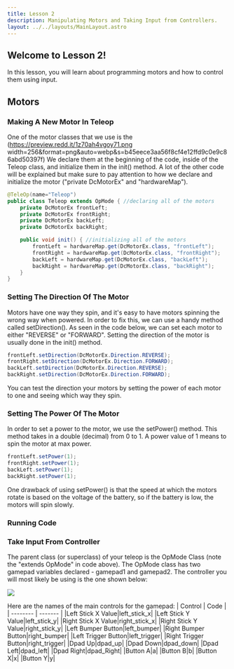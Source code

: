 ```yaml
---
title: Lesson 2
description: Manipulating Motors and Taking Input from Controllers.
layout: ../../layouts/MainLayout.astro
---
```


## Welcome to Lesson 2!
In this lesson, you will learn about programming motors and how to control them using input.

## Motors
### Making A New Motor In Teleop
One of the motor classes that we use is the (https://preview.redd.it/1z70ah4vgoy71.png width=256&format=png&auto=webp&s=b45eece3aa56f8cf4e12ffd9c0e9c86abd50397f)
We declare them at the beginning of the code, inside of the Teleop class, and initialize them in the init() method. A lot of the other code will be explained but make sure to pay attention to how we declare and initialize the motor ("private DcMotorEx" and "hardwareMap").
```java
@TeleOp(name="Teleop")
public class Teleop extends OpMode { //declaring all of the motors
    private DcMotorEx frontLeft;
    private DcMotorEx frontRight;
    private DcMotorEx backLeft;
    private DcMotorEx backRight;

    public void init() { //initializing all of the motors
        frontLeft = hardwareMap.get(DcMotorEx.class, "frontLeft");
        frontRight = hardwareMap.get(DcMotorEx.class, "frontRight");
        backLeft = hardwareMap.get(DcMotorEx.class, "backLeft");
        backRight = hardwareMap.get(DcMotorEx.class, "backRight");
    }
}
```
### Setting The Direction Of The Motor
Motors have one way they spin, and it's easy to have motors spinning the wrong way when powered. In order to fix this, we can use a handy method called setDirection(). As seen in the code below, we can set each motor to either "REVERSE" or "FORWARD". Setting the direction of the motor is usually done in the init() method.
```java
frontLeft.setDirection(DcMotorEx.Direction.REVERSE);
frontRight.setDirection(DcMotorEx.Direction.FORWARD);
backLeft.setDirection(DcMotorEx.Direction.REVERSE);
backRight.setDirection(DcMotorEx.Direction.FORWARD);
```
You can test the direction your motors by setting the power of each motor to one and seeing which way they spin. 
### Setting The Power Of The Motor
In order to set a power to the motor, we use the setPower() method. This method takes in a double (decimal) from 0 to 1. A power value of 1 means to spin the motor at max power. 
```java
frontLeft.setPower(1);
frontRight.setPower(1);
backLeft.setPower(1);
backRight.setPower(1);
```
One drawback of using setPower() is that the speed at which the motors rotate is based on the voltage of the battery, so if the battery is low, the motors will spin slowly.
### Running Code
### Take Input From Controller
The parent class (or superclass) of your teleop is the OpMode Class (note the "extends OpMode" in code above). The OpMode class has two gamepad variables declared - gamepad1 and gamepad2. The controller you will most likely be using is the one shown below:

![]([https://preview.redd.it/1z70ah4vgoy71.png?width=256&format=png&auto=webp&s=b45eece3aa56f8cf4e12ffd9c0e9c86abd50397f])

Here are the names of the main controls for the gamepad:
| Control    | Code |
| -------- | ------- |
|Left Stick X Value|left_stick_x|
|Left Stick Y Value|left_stick_y|
|Right Stick X Value|right_stick_x|
|Right Stick Y Value|right_stick_y|
|Left Bumper Button|left_bumper|
|Right Bumper Button|right_bumper|
|Left Trigger Button|left_trigger|
|Right Trigger Button|right_trigger|
|Dpad Up|dpad_up|
|Dpad Down|dpad_down|
|Dpad Left|dpad_left|
|Dpad Right|dpad_Right|
|Button A|a|
|Button B|b|
|Button X|x|
|Button Y|y|
